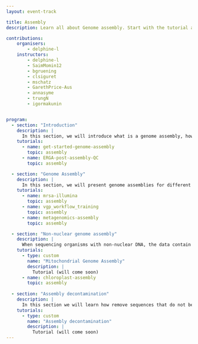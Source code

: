 ```yaml
---
layout: event-track

title: Assembly
description: Learn all about Genome assembly. Start with the tutorial at your own pace. If you need support contact us via the Slack Channel [gta_assembly](https://gtnsmrgsbord.slack.com/archives/C07NGNT0DB5).

contributions:
    organisers:
        - delphine-l
    instructors:
        - delphine-l
        - SaimMomin12
        - bgruening
        - clsiguret
        - mschatz
        - GarethPrice-Aus
        - annasyme
        - trungN
        - igormakunin


program:
  - section: "Introduction" 
    description: |
      In this section, we will introduce what is a genome assembly, how it works, and the metrics to evaluate the quality of an assembly.  
    tutorials:
      - name: get-started-genome-assembly
        topic: assembly
      - name: ERGA-post-assembly-QC
        topic: assembly

  - section: "Genome Assembly" 
    description: |
      In this section, we will present genome assemblies for different types of organisms.  
    tutorials:
      - name: mrsa-illumina
        topic: assembly
      - name: vgp_workflow_training
        topic: assembly
      - name: metagenomics-assembly
        topic: assembly

  - section: "Non-nuclear genome assembly" 
    description: |
      When sequencing organisms with non-nuclear DNA, the data contain sequencing for both nuclear and non-nuclear DNA. In this section we will learn how to assemble organelles genome.  
    tutorials:
      - type: custom
        name: "Mitochondrial Genome Assembly"
        description: |
          Tutorial (will come soon)
      - name: chloroplast-assembly
        topic: assembly
        
  - section: "Assembly decontamination" 
    description: |
      In this section we will learn how remove sequences that do not belong to the organism you want to sequence.  
    tutorials:
      - type: custom
        name: "Assembly decontamination"
        description: |
          Tutorial (will come soon)
---
```




